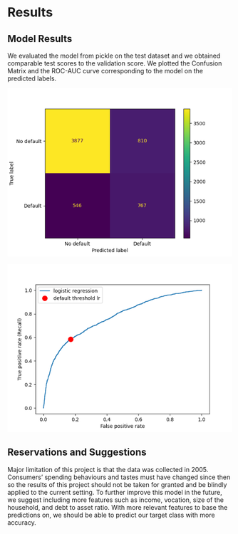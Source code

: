 # Results

## Model Results
We evaluated the model from pickle on the test dataset and we obtained comparable test scores to the validation score. We plotted the Confusion Matrix and the ROC-AUC curve corresponding to the model on the predicted labels.

![Confusion Matrix of the predictions](../results/images/confusion_matrix.png)

![ROC-AUC curve of the predictions](../results/images/roc_auc_curve.png)

## Reservations and Suggestions
Major limitation of this project is that the data was collected in 2005. Consumers’ spending behaviours and tastes must have changed since then so the results of this project should not be taken for granted and be blindly applied to the current setting. To further improve this model in the future, we suggest including more features such as income, vocation, size of the household, and debt to asset ratio. With more relevant features to base the predictions on, we should be able to predict our target class with more accuracy.